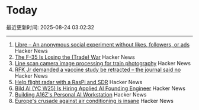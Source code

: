 # Today

最近更新时间: 2025-08-24 03:02:32

--- 
1. [Libre – An anonymous social experiment without likes, followers, or ads](https://libreantisocial.com) Hacker News
2. [The F-35 Is Losing the (Trade) War](https://www.jalopnik.com/1945910/f-35-fighter-jet-losing-trade-war/) Hacker News
3. [Line scan camera image processing for train photography](https://daniel.lawrence.lu/blog/y2025m09d21/) Hacker News
4. [RFK Jr demanded a vaccine study be retracted – the journal said no](https://www.nature.com/articles/d41586-025-02682-9) Hacker News
5. [Help flight radar with a RasPi and SDR](https://www.flightradar24.com/build-your-own) Hacker News
6. [Bild AI (YC W25) Is Hiring Applied AI Founding Engineer](https://www.workatastartup.com/jobs/75647) Hacker News
7. [Building A16Z's Personal AI Workstation](https://a16z.com/building-a16zs-personal-ai-workstation-with-four-nvidia-rtx-6000-pro-blackwell-max-q-gpus/) Hacker News
8. [Europe's crusade against air conditioning is insane](https://www.noahpinion.blog/p/europes-crusade-against-air-conditioning) Hacker News
